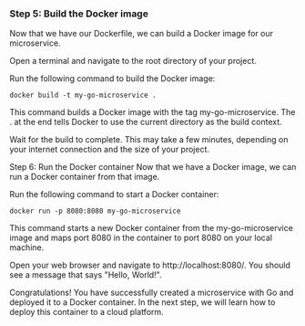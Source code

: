 ### Step 5: Build the Docker image
Now that we have our Dockerfile, we can build a Docker image for our microservice.

Open a terminal and navigate to the root directory of your project.

Run the following command to build the Docker image:

```
docker build -t my-go-microservice .
```
This command builds a Docker image with the tag my-go-microservice. The . at the end tells Docker to use the current directory as the build context.

Wait for the build to complete. This may take a few minutes, depending on your internet connection and the size of your project.

Step 6: Run the Docker container
Now that we have a Docker image, we can run a Docker container from that image.

Run the following command to start a Docker container:

```
docker run -p 8080:8080 my-go-microservice
```
This command starts a new Docker container from the my-go-microservice image and maps port 8080 in the container to port 8080 on your local machine.

Open your web browser and navigate to http://localhost:8080/. You should see a message that says "Hello, World!".

Congratulations! You have successfully created a microservice with Go and deployed it to a Docker container. In the next step, we will learn how to deploy this container to a cloud platform.